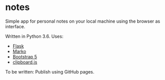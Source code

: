 # notes

Simple app for personal notes on your local machine using the browser as interface.

Written in Python 3.6. Uses:

- [Flask](https://flask.palletsprojects.com/en/1.1.x/)
- [Marko](https://github.com/frostming/marko)
- [Bootstrap 5](https://getbootstrap.com/docs/5.0/getting-started/introduction/)
- [clipboard.js](https://clipboardjs.com/)

To be written: Publish using GitHub pages.
